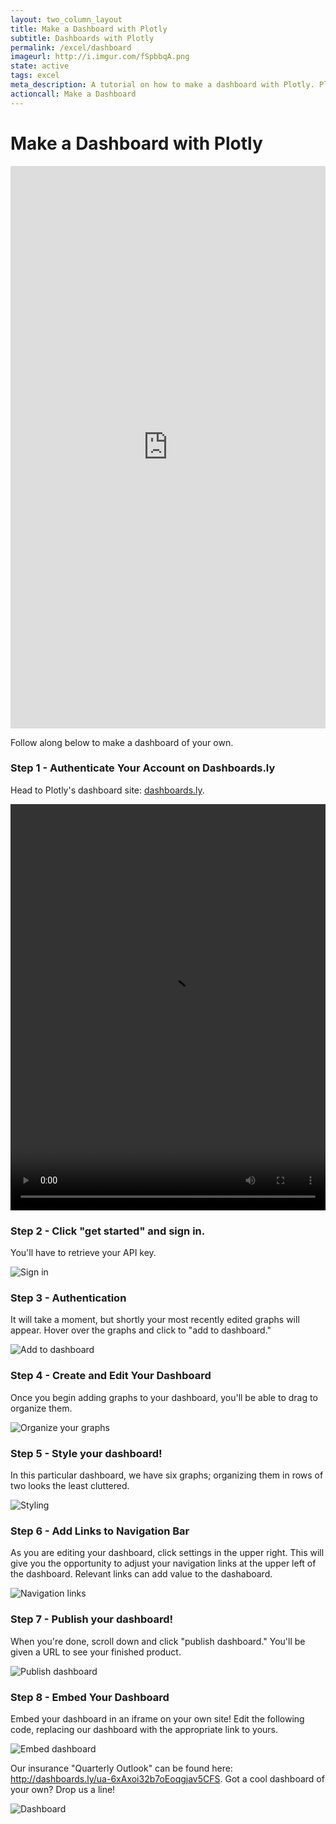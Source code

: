 ```yaml
---
layout: two_column_layout
title: Make a Dashboard with Plotly
subtitle: Dashboards with Plotly
permalink: /excel/dashboard
imageurl: http://i.imgur.com/fSpbbqA.png
state: active
tags: excel
meta_description: A tutorial on how to make a dashboard with Plotly. Plotly is the easiest and fastest way to make and share graphs online.
actioncall: Make a Dashboard
---
```


# Make a Dashboard with Plotly

<iframe width="100%" height="900" frameborder="0" seamless="seamless" scrolling="no" src="http://dashboards.ly/ua-6xAxoi32b7oEoqgjav5CFS"></iframe>

Follow along below to make a dashboard of your own.

### Step 1 - Authenticate Your Account on Dashboards.ly

Head to Plotly's dashboard site: <a href="http://dashboards.ly/">dashboards.ly</a>.

<video width="100%" height="650" autoplay>
  <source src="https://s3.amazonaws.com/plotly-downloads/dashboardsly-splash-3.mp4" type="video/mp4">
Your browser does not support the video tag.
</video>
 
### Step 2 - Click "get started" and sign in. 

You'll have to retrieve your API key.
 
![Sign in](http://i.imgur.com/CO5K1Nh.png)

### Step 3 - Authentication

It will take a moment, but shortly your most recently edited graphs will appear. Hover over the graphs and click to "add to dashboard."

![Add to dashboard](http://i.imgur.com/PTHsUP3.png)   
   
### Step 4 - Create and Edit Your Dashboard 

Once you begin adding graphs to your dashboard, you'll be able to drag to organize them.
   
![Organize your graphs](http://i.imgur.com/az5lky1.png)

### Step 5 - Style your dashboard! 

In this particular dashboard, we have six graphs; organizing them in rows of two looks the least cluttered.

![Styling](http://i.imgur.com/v7tXvXQ.png)

### Step 6 - Add Links to Navigation Bar

As you are editing your dashboard, click settings in the upper right. This will give you the opportunity to adjust your navigation links at the upper left of the dashboard. Relevant links can add value to the dashaboard. 

![Navigation links](http://i.imgur.com/m2T5Kra.png)

### Step 7 - Publish your dashboard! 

When you're done, scroll down and click "publish dashboard." You'll be given a URL to see your finished product.

![Publish dashboard](http://i.imgur.com/jvtVyVT.png)

### Step 8 - Embed Your Dashboard
 
Embed your dashboard in an iframe on your own site! Edit the following code, replacing our dashboard with the appropriate link to yours.

![Embed dashboard](http://i.imgur.com/L1Ky4CJ.png)
   
Our insurance "Quarterly Outlook" can be found here: http://dashboards.ly/ua-6xAxoi32b7oEoqgjav5CFS. Got a cool dashboard of your own? Drop us a line!

![Dashboard](http://i.imgur.com/uhxCioO.png)
